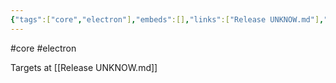 ```yaml
---
{"tags":["core","electron"],"embeds":[],"links":["Release UNKNOW.md"],"uuid":"39a9488a-1012-4589-a1e8-1c18e55a066d","todos":{"done":[],"pending":[]}}
---
```

#core #electron

Targets at [[Release UNKNOW.md]]